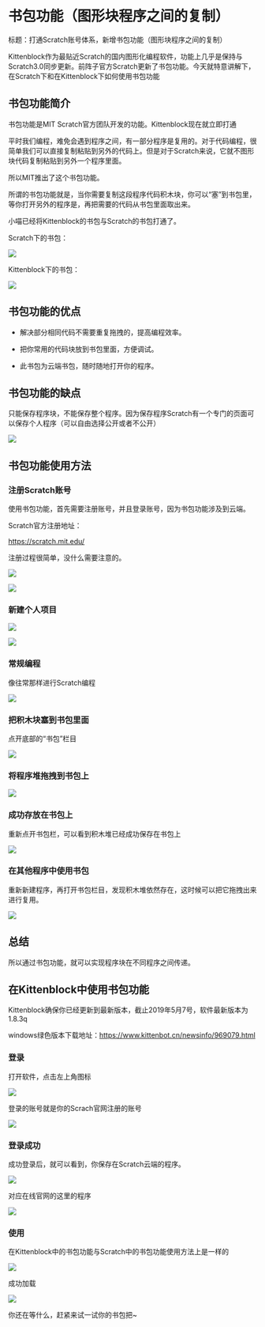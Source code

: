 # 书包功能（图形块程序之间的复制）

标题：打通Scratch账号体系，新增书包功能（图形块程序之间的复制） 

Kittenblock作为最贴近Scratch的国内图形化编程软件，功能上几乎是保持与Scratch3.0同步更新。前阵子官方Scratch更新了书包功能。今天就特意讲解下，在Scratch下和在Kittenblock下如何使用书包功能

## 书包功能简介

书包功能是MIT Scratch官方团队开发的功能。Kittenblock现在就立即打通

平时我们编程，难免会遇到程序之间，有一部分程序是复用的。对于代码编程，很简单我们可以直接复制粘贴到另外的代码上。但是对于Scratch来说，它就不图形块代码复制粘贴到另外一个程序里面。

所以MIT推出了这个书包功能。

所谓的书包功能就是，当你需要复制这段程序代码积木块，你可以“塞”到书包里，等你打开另外的程序是，再把需要的代码从书包里面取出来。

小喵已经将Kittenblock的书包与Scratch的书包打通了。

Scratch下的书包：

![](./images/c09_01.png)

Kittenblock下的书包：

![](./images/c09_02.png)

## 书包功能的优点

- 解决部分相同代码不需要重复拖拽的，提高编程效率。

- 把你常用的代码块放到书包里面，方便调试。

- 此书包为云端书包，随时随地打开你的程序。

## 书包功能的缺点

只能保存程序块，不能保存整个程序。因为保存程序Scratch有一个专门的页面可以保存个人程序（可以自由选择公开或者不公开）

![](./images/c09_03.png)

## 书包功能使用方法
   
### 注册Scratch账号

使用书包功能，首先需要注册账号，并且登录账号，因为书包功能涉及到云端。

Scratch官方注册地址：

https://scratch.mit.edu/

注册过程很简单，没什么需要注意的。

![](./images/c09_04.png)

![](./images/c09_05.png)

### 新建个人项目

![](./images/c09_06.png)

![](./images/c09_07.png)

### 常规编程

像往常那样进行Scratch编程

![](./images/c09_08.png)

### 把积木块塞到书包里面

点开底部的“书包”栏目

![](./images/c09_10.png)

### 将程序堆拖拽到书包上

![](./images/c09_09.png)

### 成功存放在书包上

重新点开书包栏，可以看到积木堆已经成功保存在书包上

![](./images/c09_11.png)

### 在其他程序中使用书包

重新新建程序，再打开书包栏目，发现积木堆依然存在，这时候可以把它拖拽出来进行复用。

![](./images/c09_12.png)

## 总结

所以通过书包功能，就可以实现程序块在不同程序之间传递。

## 在Kittenblock中使用书包功能

Kittenblock确保你已经更新到最新版本，截止2019年5月7号，软件最新版本为1.8.3q

windows绿色版本下载地址：https://www.kittenbot.cn/newsinfo/969079.html

### 登录

打开软件，点击左上角图标

![](./images/c09_13.png)

登录的账号就是你的Scrach官网注册的账号

![](./images/c09_14.png)

### 登录成功

成功登录后，就可以看到，你保存在Scratch云端的程序。

![](./images/c09_15.png)

对应在线官网的这里的程序

![](./images/c09_16.png)

### 使用

在Kittenblock中的书包功能与Scratch中的书包功能使用方法上是一样的

![](./images/c09_17.png)

成功加载

![](./images/c09_18.png)

你还在等什么，赶紧来试一试你的书包把~